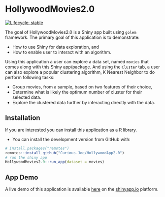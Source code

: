 
<!-- README.md is generated from README.Rmd. Please edit that file -->

# HollywoodMovies2.0

<!-- badges: start -->

[![Lifecycle:
stable](https://img.shields.io/badge/lifecycle-stable-brightgreen.svg)](https://www.tidyverse.org/lifecycle/#stable)
<!-- badges: end -->

The goal of HollywoodMovies2.0 is a Shiny app built using `golem`
framework. The primary goal of this application is to demonstrate:

  - How to use Shiny for data exploration, and
  - How to enable user to interact with an algorithm.

Using this application a user can explore a data set, named `movies`
that comes along with this Shiny app/package. And using the `Cluster`
tab, a user can also explore a popular clustering algorithm, K Nearest
Neighbor to do perform following tasks:

  - Group movies, from a sample, based on two features of their choice,
  - Determine what is likely the optimum number of cluster for their
    selected data.
  - Explore the clustered data further by interacting directly with the
    data.

## Installation

If you are interested you can install this application as a R library.

  - You can install the development version from GitHub with:

<!-- end list -->

``` r
# install.packages("remotes")
remotes::install_github("Curious-Joe/HollywoodApp2.0")
# run the shiny app
HollywoodMovies2.0::run_app(dataset = movies)
```

## App Demo

A live demo of this application is available
[here](https://curiousjoe.shinyapps.io/HollywoodMovies2/) on the
[shinyapp.io](https://www.shinyapps.io) platform.
